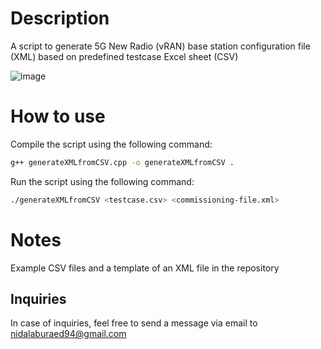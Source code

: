 # Description

A script to generate 5G New Radio (vRAN) base station configuration file (XML) based on predefined testcase Excel sheet (CSV)

![image](https://github.com/user-attachments/assets/f0e2b21a-dd59-4125-82b8-81a21051073b)

# How to use

Compile the script using the following command:

```bash
g++ generateXMLfromCSV.cpp -o generateXMLfromCSV .
```

Run the script using the following command:

```bash
./generateXMLfromCSV <testcase.csv> <commissioning-file.xml>
```

# Notes

Example CSV files and a template of an XML file in the repository

## Inquiries

In case of inquiries, feel free to send a message via email to nidalaburaed94@gmail.com
